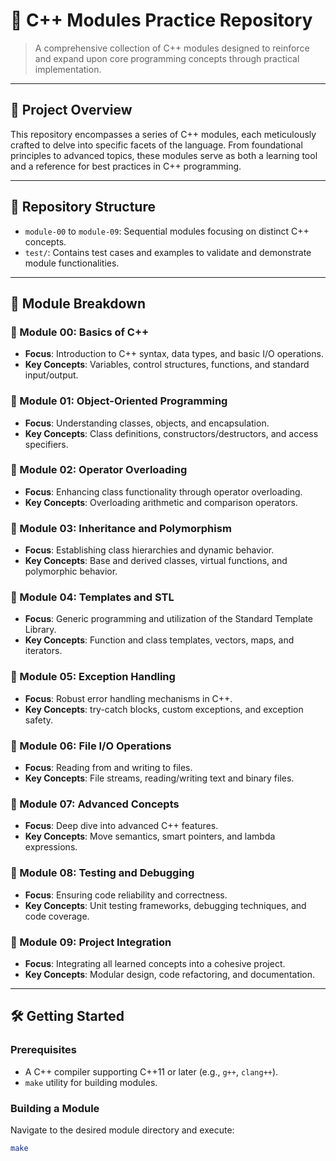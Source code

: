# 🧠 C++ Modules Practice Repository

> A comprehensive collection of C++ modules designed to reinforce and expand upon core programming concepts through practical implementation.

---

## 📌 Project Overview

This repository encompasses a series of C++ modules, each meticulously crafted to delve into specific facets of the language. From foundational principles to advanced topics, these modules serve as both a learning tool and a reference for best practices in C++ programming.

---

## 📂 Repository Structure

- `module-00` to `module-09`: Sequential modules focusing on distinct C++ concepts.
- `test/`: Contains test cases and examples to validate and demonstrate module functionalities.

---

## 🧩 Module Breakdown

### 🔢 Module 00: Basics of C++

- **Focus**: Introduction to C++ syntax, data types, and basic I/O operations.
- **Key Concepts**: Variables, control structures, functions, and standard input/output.

### 🧱 Module 01: Object-Oriented Programming

- **Focus**: Understanding classes, objects, and encapsulation.
- **Key Concepts**: Class definitions, constructors/destructors, and access specifiers.

### 🔄 Module 02: Operator Overloading

- **Focus**: Enhancing class functionality through operator overloading.
- **Key Concepts**: Overloading arithmetic and comparison operators.

### 🧬 Module 03: Inheritance and Polymorphism

- **Focus**: Establishing class hierarchies and dynamic behavior.
- **Key Concepts**: Base and derived classes, virtual functions, and polymorphic behavior.

### 🧰 Module 04: Templates and STL

- **Focus**: Generic programming and utilization of the Standard Template Library.
- **Key Concepts**: Function and class templates, vectors, maps, and iterators.

### 🧵 Module 05: Exception Handling

- **Focus**: Robust error handling mechanisms in C++.
- **Key Concepts**: try-catch blocks, custom exceptions, and exception safety.

### 🔗 Module 06: File I/O Operations

- **Focus**: Reading from and writing to files.
- **Key Concepts**: File streams, reading/writing text and binary files.

### 🧠 Module 07: Advanced Concepts

- **Focus**: Deep dive into advanced C++ features.
- **Key Concepts**: Move semantics, smart pointers, and lambda expressions.

### 🧪 Module 08: Testing and Debugging

- **Focus**: Ensuring code reliability and correctness.
- **Key Concepts**: Unit testing frameworks, debugging techniques, and code coverage.

### 🧩 Module 09: Project Integration

- **Focus**: Integrating all learned concepts into a cohesive project.
- **Key Concepts**: Modular design, code refactoring, and documentation.

---

## 🛠️ Getting Started

### Prerequisites

- A C++ compiler supporting C++11 or later (e.g., `g++`, `clang++`).
- `make` utility for building modules.

### Building a Module

Navigate to the desired module directory and execute:
```bash
make
```

